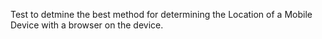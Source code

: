 Test to detmine the best method for determining the Location of a Mobile Device with a browser on the device.
